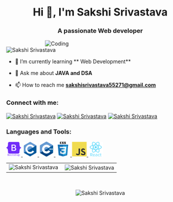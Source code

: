 
<h1 align="center">Hi 👋, I'm Sakshi Srivastava</h1>
<h3 align="center">A passionate Web developer </h3>

<img align="right" alt="Coding" width="400" src="https://cdn.dribbble.com/users/1019864/screenshots/3079099/codeloop.gif">

<p align="left"> <img src="https://komarev.com/ghpvc/?username=Sakshiiii24&label=Profile%20views&color=0e75b6&style=flat" alt="Sakshi Srivastava" /> </p>

- 🌱 I’m currently learning ** Web Development**

- 💬 Ask me about **JAVA and  DSA**

- 📫 How to reach me **sakshisrivastava55271@gmail.com**

<h3 align="left">Connect with me:</h3>
<p align="left">
<a href="https://www.linkedin.com/in/sakshi-srivastava-74681b249" target="blank"><img align="center" src="https://raw.githubusercontent.com/rahuldkjain/github-profile-readme-generator/master/src/images/icons/Social/linked-in-alt.svg" alt="Sakshi Srivastava" height="30" width="40" /></a>
<a href=" " target="blank"><img align="center" src="https://raw.githubusercontent.com/rahuldkjain/github-profile-readme-generator/master/src/images/icons/Social/facebook.svg" alt="Sakshi Srivastava" height="30" width="40" /></a>
<a href=" " target="blank"><img align="center" src="https://raw.githubusercontent.com/rahuldkjain/github-profile-readme-generator/master/src/images/icons/Social/instagram.svg" alt="Sakshi Srivastava" height="30" width="40" /></a>
</p>

<h3 align="left">Languages and Tools:</h3>
<p align="left"> <a href="https://getbootstrap.com" target="_blank" rel="noreferrer"> <img src="https://raw.githubusercontent.com/devicons/devicon/master/icons/bootstrap/bootstrap-plain-wordmark.svg" alt="bootstrap" width="40" height="40"/> </a> <a href="https://www.cprogramming.com/" target="_blank" rel="noreferrer"> <img src="https://raw.githubusercontent.com/devicons/devicon/master/icons/c/c-original.svg" alt="c" width="40" height="40"/> </a> <a href="https://www.w3schools.com/cpp/" target="_blank" rel="noreferrer"> <img src="https://raw.githubusercontent.com/devicons/devicon/master/icons/cplusplus/cplusplus-original.svg" alt="cplusplus" width="40" height="40"/> </a> <a href="https://www.w3schools.com/css/" target="_blank" rel="noreferrer"> <img src="https://raw.githubusercontent.com/devicons/devicon/master/icons/css3/css3-original-wordmark.svg" alt="css3" width="40" height="40"/> </a> <a href="https://developer.mozilla.org/en-US/docs/Web/JavaScript" target="_blank" rel="noreferrer"> <img src="https://raw.githubusercontent.com/devicons/devicon/master/icons/javascript/javascript-original.svg" alt="javascript" width="40" height="40"/> </a> <a href="https://reactjs.org/" target="_blank" rel="noreferrer"> <img src="https://raw.githubusercontent.com/devicons/devicon/master/icons/react/react-original-wordmark.svg" alt="react" width="40" height="40"/> </a> </p>

<table align="center">
<tr>
<td>&nbsp; <img align="left" src="https://github-readme-stats-sigma-five.vercel.app/api?username=Sakshiiii24&show_icons=true&locale=en" alt="Sakshi Srivastava"/>
</td>
<td>
 <img align="center" src="https://github-readme-stats-sigma-five.vercel.app/api/top-langs?username=Sakshiiii24&show_icons=true&locale=en&layout=compact" alt="Sakshi Srivastava" />
</td>
</tr>
</table>
<br />
<p align="center">
<img align="center" src="https://github-readme-streak-stats.herokuapp.com/?user=Sakshiiii24&" alt="Sakshi Srivastava" />
</p>
